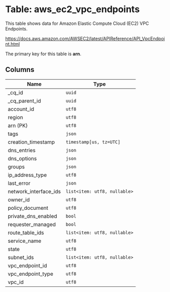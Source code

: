 # Table: aws_ec2_vpc_endpoints

This table shows data for Amazon Elastic Compute Cloud (EC2) VPC Endpoints.

https://docs.aws.amazon.com/AWSEC2/latest/APIReference/API_VpcEndpoint.html

The primary key for this table is **arn**.

## Columns

| Name          | Type          |
| ------------- | ------------- |
|_cq_id|`uuid`|
|_cq_parent_id|`uuid`|
|account_id|`utf8`|
|region|`utf8`|
|arn (PK)|`utf8`|
|tags|`json`|
|creation_timestamp|`timestamp[us, tz=UTC]`|
|dns_entries|`json`|
|dns_options|`json`|
|groups|`json`|
|ip_address_type|`utf8`|
|last_error|`json`|
|network_interface_ids|`list<item: utf8, nullable>`|
|owner_id|`utf8`|
|policy_document|`utf8`|
|private_dns_enabled|`bool`|
|requester_managed|`bool`|
|route_table_ids|`list<item: utf8, nullable>`|
|service_name|`utf8`|
|state|`utf8`|
|subnet_ids|`list<item: utf8, nullable>`|
|vpc_endpoint_id|`utf8`|
|vpc_endpoint_type|`utf8`|
|vpc_id|`utf8`|